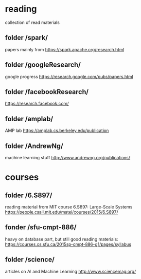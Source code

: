 # reading
collection of read materials

## folder /spark/
papers mainly from https://spark.apache.org/research.html

## folder /googleResearch/
google progress https://research.google.com/pubs/papers.html

## folder /facebookResearch/
https://research.facebook.com/

## folder /amplab/
AMP lab https://amplab.cs.berkeley.edu/publication

## folder /AndrewNg/
machine learning stuff http://www.andrewng.org/publications/


# courses
## folder /6.S897/
reading material from MIT course 6.S897: Large-Scale Systems https://people.csail.mit.edu/matei/courses/2015/6.S897/

## fonder /sfu-cmpt-886/
heavy on database part, but still good reading materials: https://courses.cs.sfu.ca/2015sp-cmpt-886-g1/pages/syllabus

## folder /science/
articles on AI and Machine Learning http://www.sciencemag.org/
